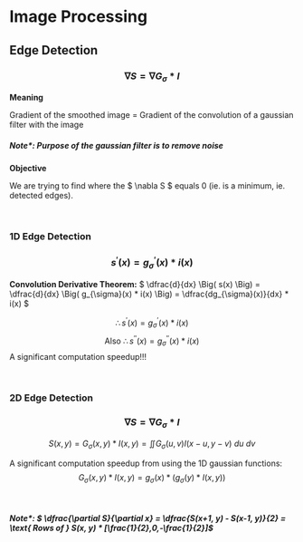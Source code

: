 # Image Processing

## Edge Detection
### $$ \nabla S = \nabla G_{\sigma} * I $$

**Meaning**

Gradient of the smoothed image = Gradient of the convolution of a gaussian filter with the image 

##### Note*: Purpose of the gaussian filter is to remove noise

**Objective** 

We are trying to find where the $ \nabla S $ equals 0 (ie. is a minimum, ie. detected edges).

</br>

### 1D Edge Detection
### $$ s^{'}(x) = g^{'}_{\sigma}(x) * i(x) $$ 
**Convolution Derivative Theorem:**
$ \dfrac{d}{dx} \Big( s(x) \Big) = \dfrac{d}{dx} \Big( g_{\sigma}(x) * i(x) \Big)
= \dfrac{dg_{\sigma}(x)}{dx} * i(x) $ 

$$ \therefore s^{'}(x) = g^{'}_{\sigma}(x) * i(x) $$
$$ \text{Also} \ \therefore s^{''}(x) = g^{''}_{\sigma}(x) * i(x) $$
A significant computation speedup!!!

</br>

### 2D Edge Detection
### $$ \nabla S = \nabla G_{\sigma} * I $$

$$ S(x, y) = G_{\sigma}(x, y) * I(x, y) = \iint G_{\sigma}(u, v) I(x-u, y-v) \ du \ dv $$

A significant computation speedup from using the 1D gaussian functions:
$$ G_{\sigma}(x, y) * I(x, y) = g_{\sigma}(x) * ( g_{\sigma}(y) * I(x, y) ) $$

</br>

##### Note*: $ \dfrac{\partial S}{\partial x} = \dfrac{S(x+1, y) - S(x-1, y)}{2} = \text{ Rows of } S(x, y) * [\frac{1}{2},0,-\frac{1}{2}]$


